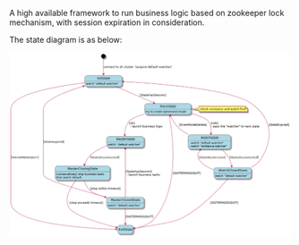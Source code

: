 A high available framework to run business logic based on zookeeper lock mechanism, with session expiration in consideration.

The state diagram is as below:

![state](/doc/ha_stat.png)
